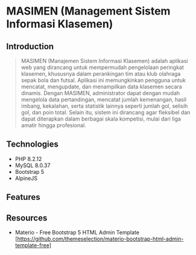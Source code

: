 # MASIMEN (Management Sistem Informasi Klasemen)

## Introduction

> MASIMEN (Manajemen Sistem Informasi Klasemen) adalah aplikasi web yang dirancang untuk mempermudah pengelolaan peringkat klasemen, khususnya dalam perankingan tim atau klub olahraga sepak bola dan futsal. Aplikasi ini memungkinkan pengguna untuk mencatat, mengupdate, dan menampilkan data klasemen secara dinamis.
> Dengan MASIMEN, administrator dapat dengan mudah mengelola data pertandingan, mencatat jumlah kemenangan, hasil imbang, kekalahan, serta statistik lainnya seperti jumlah gol, selisih gol, dan poin total. Selain itu, sistem ini dirancang agar fleksibel dan dapat diterapkan dalam berbagai skala kompetisi, mulai dari liga amatir hingga profesional.

## Technologies

- PHP 8.2.12
- MySQL 8.0.37
- Bootstrap 5
- AlpineJS

## Features

## Resources

- Materio - Free Bootstrap 5 HTML Admin Template [https://github.com/themeselection/materio-bootstrap-html-admin-template-free]
